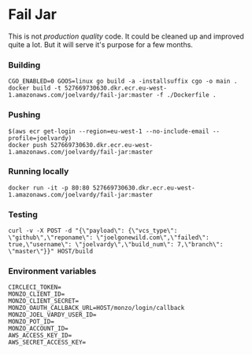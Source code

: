 # Fail Jar

This is not _production quality_ code. It could be cleaned up and improved quite a lot. But it will serve it's purpose for a few months.

### Building

```
CGO_ENABLED=0 GOOS=linux go build -a -installsuffix cgo -o main .
docker build -t 527669730630.dkr.ecr.eu-west-1.amazonaws.com/joelvardy/fail-jar:master -f ./Dockerfile .
```

### Pushing

```
$(aws ecr get-login --region=eu-west-1 --no-include-email --profile=joelvardy)
docker push 527669730630.dkr.ecr.eu-west-1.amazonaws.com/joelvardy/fail-jar:master
```

### Running locally

```
docker run -it -p 80:80 527669730630.dkr.ecr.eu-west-1.amazonaws.com/joelvardy/fail-jar:master
```

### Testing

```
curl -v -X POST -d "{\"payload\": {\"vcs_type\": \"github\",\"reponame\": \"joelgonewild.com\",\"failed\": true,\"username\": \"joelvardy\",\"build_num\": 7,\"branch\": \"master\"}}" HOST/build
```

### Environment variables

```
CIRCLECI_TOKEN=
MONZO_CLIENT_ID=
MONZO_CLIENT_SECRET=
MONZO_OAUTH_CALLBACK_URL=HOST/monzo/login/callback
MONZO_JOEL_VARDY_USER_ID=
MONZO_POT_ID=
MONZO_ACCOUNT_ID=
AWS_ACCESS_KEY_ID=
AWS_SECRET_ACCESS_KEY=
```
